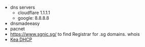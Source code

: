 - dns servers
	- cloudflare 1.1.1.1
	- google: 8.8.8.8
- dnsmadeeasy
- pacnet
- https://www.sgnic.sg/ to find Registrar for .sg domains. whois
- [Kea DHCP](https://www.isc.org/kea/)